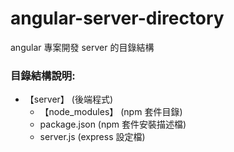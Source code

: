 angular-server-directory
========================

angular 專案開發 server 的目錄結構

### 目錄結構說明:

- 【server】 (後端程式)
    - 【node_modules】 (npm 套件目錄) 
    - package.json (npm 套件安裝描述檔) 
    - server.js (express 設定檔)
